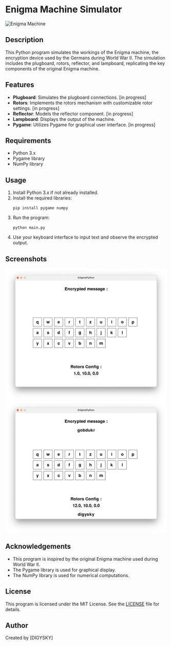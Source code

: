 # Enigma Machine Simulator

![Enigma Machine](https://media.ouest-france.fr/v1/pictures/MjAyMTA2Y2FiZWJmY2UzYmQwYTk5YWMwMDk1NDk5ZmQ4MWE0MGI?width=1260&height=708&focuspoint=50%2C50&cropresize=1&client_id=bpeditorial&sign=d7ab2964dc59fc956612670c81ce0545ae38ab5f47119dc6a77209d42407ed54)

## Description
This Python program simulates the workings of the Enigma machine, the encryption device used by the Germans during World War II. The simulation includes the plugboard, rotors, reflector, and lampboard, replicating the key components of the original Enigma machine.

## Features
- **Plugboard**: Simulates the plugboard connections. [in progress]
- **Rotors**: Implements the rotors mechanism with customizable rotor settings. [in progress]
- **Reflector**: Models the reflector component. [in progress]
- **Lampboard**: Displays the output of the machine.
- **Pygame**: Utilizes Pygame for graphical user interface. [in progress]

## Requirements
- Python 3.x
- Pygame library
- NumPy library

## Usage
1. Install Python 3.x if not already installed.
2. Install the required libraries:
   ```
   pip install pygame numpy
   ```
3. Run the program:
   ```
   python main.py
   ```
4. Use your keyboard interface to input text and observe the encrypted output.

## Screenshots
![Screenshot 1](screen1.png)
![Screenshot 2](screen2.png)

## Acknowledgements
- This program is inspired by the original Enigma machine used during World War II.
- The Pygame library is used for graphical display.
- The NumPy library is used for numerical computations.

## License
This program is licensed under the MIT License. See the [LICENSE](LICENSE) file for details.

## Author
Created by [DIGYSKY]
